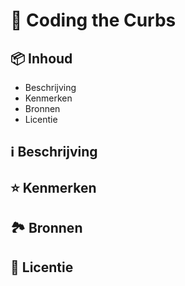 # 🏢 Coding the Curbs

## 📦 Inhoud

- Beschrijving
- Kenmerken
- Bronnen
- Licentie

## ℹ️ Beschrijving
>

## ⭐ Kenmerken

## 🏞️ Bronnen

## 🪪 Licentie
